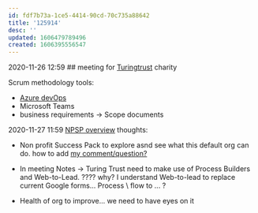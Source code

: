 ```yaml
---
id: fdf7b73a-1ce5-4414-90cd-70c735a88642
title: '125914'
desc: ''
updated: 1606479789496
created: 1606395556547
---
```


2020-11-26 12:59
## meeting for [Turingtrust](https://turingtrust.co.uk/) charity

Scrum methodology tools:
- [Azure devOps](https://azure.microsoft.com/en-gb/services/devops/)
- Microsoft Teams
- business requirements -> Scope documents

2020-11-27 11:59
[NPSP overview](https://www.salesforce.org/nonprofit/nonprofit-success-pack-demo/)
thoughts:
- Non profit Success Pack to explore asnd see what this default org can do.
how to add [my comment/question?](https://teams.microsoft.com/_#/docx/viewer/teams/https:~2F~2Fthefrankgroup.sharepoint.com~2Fsites~2FTuringTrust~2FShared%20Documents~2FGeneral~2FTuring_Trust_23_Nov.docx?threadId=19:c4635132529b4547b6dc06a404802894@thread.tacv2&baseUrl=https:~2F~2Fthefrankgroup.sharepoint.com~2Fsites~2FTuringTrust&fileId=475bfc22-4366-4adb-9673-c8888f8da924&ctx=files&rootContext=items_view&viewerAction=view)

- In meeting Notes -> Turing Trust need to make use of Process Builders and Web-to-Lead.  ???? why? I understand Web-to-lead to replace current Google forms... Process \ flow to ... ?

- Health of org to improve... we need to have eyes on it
